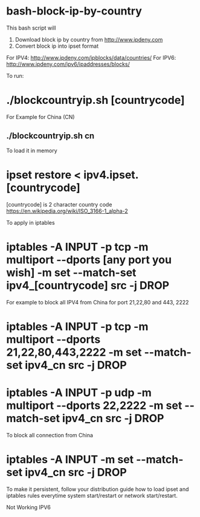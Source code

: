 # bash-block-ip-by-country
This bash script will 
1. Download block ip by country from http://www.ipdeny.com
2. Convert block ip into ipset format

For IPV4: http://www.ipdeny.com/ipblocks/data/countries/
For IPV6: http://www.ipdeny.com/ipv6/ipaddresses/blocks/

To run:
# ./blockcountryip.sh [countrycode]
For Example for China (CN)
## ./blockcountryip.sh cn

To load it in memory 
# ipset restore < ipv4.ipset.[countrycode]

[countrycode] is 2 character country code https://en.wikipedia.org/wiki/ISO_3166-1_alpha-2 

To apply in iptables
# iptables -A INPUT -p tcp -m multiport --dports [any port you wish] -m set --match-set ipv4_[countrycode] src -j DROP
For example to block all IPV4 from China for port 21,22,80 and 443, 2222
# iptables -A INPUT -p tcp -m multiport --dports 21,22,80,443,2222 -m set --match-set ipv4_cn src -j DROP
# iptables -A INPUT -p udp -m multiport --dports 22,2222 -m set --match-set ipv4_cn src -j DROP
To block all connection from China
# iptables -A INPUT -m set --match-set ipv4_cn src -j DROP

To make it persistent, follow your distribution guide how to load ipset and iptables rules everytime system start/restart or network start/restart.

Not Working
IPV6
